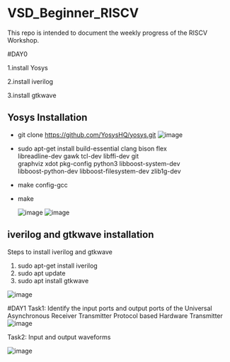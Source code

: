 # VSD_Beginner_RISCV
This repo is intended to document the weekly progress of the RISCV Workshop.

#DAY0

1.install Yosys

2.install iverilog

3.install gtkwave

## Yosys Installation

-  git clone https://github.com/YosysHQ/yosys.git
![image](https://github.com/hafizuddinsyed/VSD_Beginner_RISCV/assets/30310985/721dd3c7-d75c-468a-81c3-e9818c73c906)

-   sudo apt-get install build-essential clang bison flex \
    libreadline-dev gawk tcl-dev libffi-dev git \
    graphviz xdot pkg-config python3 libboost-system-dev \
    libboost-python-dev libboost-filesystem-dev zlib1g-dev
-   make config-gcc
-   make

    ![image](https://github.com/hafizuddinsyed/VSD_Beginner_RISCV/assets/30310985/434d6d89-a2dc-46ae-b0d5-0a55dd6b0472)
    ![image](https://github.com/hafizuddinsyed/VSD_Beginner_RISCV/assets/30310985/d1ac4a3e-b51e-449d-a6d4-569d755bf22f)

## iverilog and gtkwave installation
Steps to install iverilog and gtkwave
1. sudo apt-get install iverilog
2. sudo apt update
3. sudo apt install gtkwave

![image](https://github.com/hafizuddinsyed/VSD_Beginner_RISCV/assets/30310985/01137a8d-1e96-4289-968a-eeaf64b89510)

#DAY1
Task1: Identify the input ports and output ports of the Universal Asynchronous Receiver Transmitter Protocol based Hardware Transmitter
   ![image](https://github.com/hafizuddinsyed/VSD_Beginner_RISCV/assets/30310985/13e7f7be-9fe8-4abf-8e19-70343d664655)

Task2: Input and output waveforms

![image](https://github.com/hafizuddinsyed/VSD_Beginner_RISCV/assets/30310985/34495261-f516-4010-aa62-3ebc24f10089)


